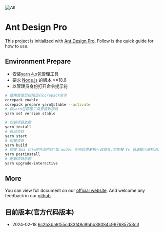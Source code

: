 ![Alt](https://repobeats.axiom.co/api/embed/eb5077c4e8efe8e41d55f8e000cba2c37e967915.svg "Repobeats analytics image")

# Ant Design Pro

This project is initialized with [Ant Design Pro](https://pro.ant.design). Follow is the quick guide for how to use.

## Environment Prepare

- 安装[yarn 4.x](https://yarnpkg.com/getting-started/install)包管理工具
- 要求 [Node.js](https://nodejs.org/en/download/) 的版本 >=18.6
- 以管理员身份打开命令提示符

```bash
# 使用管理员权限运行corepack命令
corepack enable
corepack prepare yarn@stable --activate
# 将yarn包管理工具安装到项目
yarn set version stable

# 安装项目依赖
yarn install
# 启动项目
yarn start
# 构建项目
yarn build
# 构建 Umi 运行时导出内容(如 model 写完后需要执行该命令,才能被 ts 语法提示器检测)
yarn postinstall
# 更新项目依赖
yarn upgrade-interactive
```

## More

You can view full document on our [official website](https://pro.ant.design). And welcome any feedback in our [github](https://github.com/ant-design/ant-design-pro).

## 目前版本(官方代码版本)

- 2024-02-18 [6c2b3ba8f55cd33f48d8bbb38084c997685753c3](https://github.com/ant-design/ant-design-pro/tree/6c2b3ba8f55cd33f48d8bbb38084c997685753c3)
